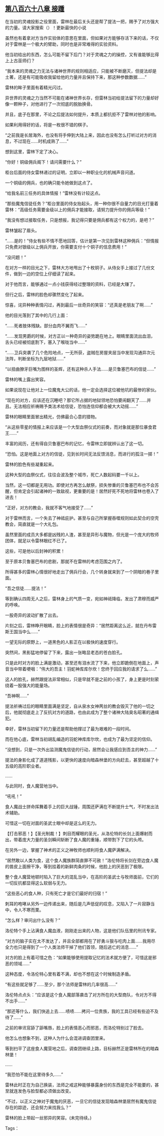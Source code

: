 ## [第八百六十八章 接踵](https://www.xxbiquge.com/11_11222/9022695.html)


  在当初的灵魂投影之役里面，雷林在最后关头还是帮了提法一把，赐予了对方强大的力量。请大家搜索（）！更新最快的小说

  虽然也有着拿对方当作实验体的意思在里面，但如果对方能够存活下来的话，不仅对于雷林是一个极大的臂助，同时也是非常难得的实验资料。

  他当初给出的东西，怎么可能不留下后门？对于灵魂之力的操控，又有谁能够比得上上古巫师们？

  “我本来的灵魂之力无法与诸神世界的规则相适应，只能被不断磨灭，但提法却是土著，还是有可能吸收我留给他的力量并且保持下来，那这种参数数据……”

  雷林的眸子里面有着精光闪过。

  异世界的灵魂之力当然不可能在诸神世界长存，但雷林当初给提法留下的力量却好像一颗种子，对他进行了一次彻底的脱胎换骨。

  并且，底子在那里，不论之后提法如何提升，本质上都抗拒不了雷林对他的影响。

  如果利用得好的话，将是一枚很不错的棋子。

  “之前我是长居海外，也没有将手伸到大陆上来，因此也没有怎么打听过对方的消息，不过现在……时机成熟了……”

  想到这里，雷林下定了决心。

  “你好！铜级佣兵阁下！请问需要什么？”

  柜台后面的侍女雷林递过的证明，立即以一种职业化的机械声音问道。

  一个铜级的佣兵，也的确只能令她做到这点了。

  “给我名前三任务的具体情报！”雷林没有计较这点。

  “那些魔鬼信徒任务？”柜台里面的侍女抬起头，用一种你很不自量力的目光打量着雷林：“高级任务需要金级以上的佣兵才能接取，请努力提升你的佣兵等级！”

  “我没有想过接取任务，只是想报，我记得只要是佣兵都有这个权力的，是吧？”

  雷林皱起了眉头。

  “……是的！”侍女有些不情不愿地回答，估计是第一次见到雷林这种佣兵：“但情报只免费对银级以上佣兵开放，你需要支付十个铜子的信息费用！”

  “没问题！”

  在对方一样的目光之下，雷林大方地甩出了十枚铜子。从侍女手上接过了几份文件，做到一边的空位上仔细读了起来。

  对于他而言，能够通过一点小钱获得经过整理的资料，已经是大赚了。

  但行之后，雷林的脸色却骤然变化了起来。

  惊喜，诧异种种表情闪过，再到最后一丝奇异的笑容：“还真是老朋友了啊……”

  他的目光落到了其中的几行上面：

  “……死者肢体残缺。部分血肉不翼而飞……”

  “……发现男爵的时候，对方正以一种奇异的姿势跪在地上。眼睛里面流出血泪，舌头已经被彻底割下，塞入了喉咙当中……”

  “……卫兵突袭了几个危险地点，一无所获，盗贼在房屋夹层当中发现沟通异次元法阵，判断坐标为九层地狱……”

  “以扭曲獠牙巨嘴为图样的圣辉，还有这种杀人手法……是贝鲁塞巴布的信徒……”

  雷林的嘴上露出笑容。

  如果说现在让他对上一位魔鬼大公的话，他一定会选择这位被他坑的最惨的家伙。

  “现在的对方，应该还在沉睡吧？那它所占据的地狱领地恐怕要闹翻天了……并且。无法相应祈祷赐予类法术给信徒，恐怕连信仰都会被大大动摇……”

  雷林的眼睛里面冒出精光，仿佛最合心意的猎物。

  “从这些零星的情报上来应该是一个大型血祭仪式的前奏，而对象就是那位暴食君王……”

  丰富的阅历，还有得自贝鲁塞巴布的记忆，令雷林立即就辨认出了这一切。

  “恐怕。这是地面上对方的信徒，见到长时间无法反馈消息，而进行的孤注一掷！”

  雷林的脸色有些凝重起来。

  这种大型的血祭仪式，往往会波及整个城市，死亡人数起码要一千以上。

  当然，这一切都是无用功。即使对方再怎么献祭，损失惨重的贝鲁塞巴布也不会苏醒，但肯定会引起诸神的一致敌视，更重要的是！居然好死不死地将雷林也卷入了进去！

  “正好，对方的教会，我就不客气地接受了……”

  对于雷林而言，一个失去了神祗庇护。甚至与自己所掌握吞噬规则如此契合的空壳教会，简直就是一个大礼包。

  虽然里面的成员大多都是凶残的人渣，甚至是异形与魔物，但光是一个庞大的牧师团体，就足以令雷林眼红不已了。

  这些，可是他以后封神的积累！

  至于原本贝鲁塞巴布的悲剧，那就不在雷林的考虑范围之内了。

  所得甚多的雷林心情很好地走出了佣兵行会，几个转身就来到了一个阴暗的巷子里面。

  “吾之信徒……提法！”

  等到确认四周无人之后，雷林身上的气质一变，宛如神祗降临，发出了肃穆而威严的呼唤。

  一股奇异的波动扩散了出去。

  片刻之后，雷林睁开眼睛，脸上的表情很是奇异：“居然距离这么近，就在丹布雷斯王国当中么……”

  一望无际的原野上，一道黑色的人影正在以极快的速度穿行。

  突然间，黑影猛地停留了下来，露出一张略显老态的苍白脸孔。

  只是此时对方的脸上满是激动，甚至还有泪水流了下来，他立即跪倒在地面上，声音当中带着哽咽：“伟大的吾主！羽蛇神库库尔坎！您终于回应我的请求了么……”

  这人的脸孔，赫然跟提法非常相似，只是早就不是之前的小孩了，身上更是时刻萦绕着一股强大的能量场。

  “吾神啊……”

  提法祈祷过后的眼睛里面满是坚定，自从泉水女神苪丝的教会毁灭了他的一切之后，他就彻底走上了反抗对方的道路，也由此成为了整个诸神大陆臭名昭著的通缉犯。

  幸好，雷林当初留下的力量还是帮助他撑过了最为艰难的一段时间。

  而在他心底，雷林当初胡乱编造的羽蛇神库库尔坎，也成为了最为坚定的信仰。

  “没想到，只是一次外出监测魔鬼信徒的行动，居然会让我感应到吾主的神力……”

  提法的身影化成了道道残影，以更快的速度向暗森林堡的方向赶去，甚至超越了十五级的高阶职业者。

  ……

  与此同时，食人魔营地当中。

  “吼吼！”

  食人魔战士拼命挥舞着手上的巨大战锤，周围还萨满在不断提升士气，不时发出法术辅助。

  可惜这一切在对面的圣武士眼中却是这么的无力。

  【打击邪恶！】【圣光制裁！】刺目而耀眼的圣光，从洛伦特的长剑上面爆射而出，带着庞大力量的圣剑瞬间斩断了食人魔的重锤，顺带割下了它的头颅。

  在另外一边，掌握了神术的正义之神牧师也顺利将食人魔萨满解决。

  “居然敢以人类为食，这个食人魔族群简直罪不可赦！”洛伦特将长剑在旁边食人魔的兽皮上面擦干净，等到挂着的新鲜肉条的时候，他脸上的厌恶到了极限。

  整个食人魔营地顿时陷入了巨大的混乱当中，在高阶的圣武士与牧师面前，它们的一切反抗都显得这么软弱与无力。

  “这些恶心的食人种，只有死亡才是它们最好的归宿！”

  刺耳的咆哮从另外一边传递出来，随后是几声低促的叹息，又陷入了一片寂静当中，令人不寒而栗。

  “怎么样？审问出什么没有？”

  洛伦特个手上沾满食人魔血液，刚刚走出来的人物，这是他们队伍里的刑讯专家。

  “对方的脑子实在太不发达了，并且全部都用在了好勇斗狠与吃肉上面……我用尽全力也只是得到了一个人类法师干掉了他们首领，随后逃亡的消息……”

  对方的脸上有着可惜之色：“如果能够使用提取记忆的法术就方便了，可惜这是邪恶的领域……”

  这种态度，令洛伦特心里有着不满，却也不想在这个时候制造矛盾。

  “有这些就足够了……至少，那个法师是雷林的几率很高……”

  洛伦特点点头：“应该是这个食人魔部落袭击了对方所在的大型商队，令对方不得不出手……”

  “那还等什么，我们快追上去……啧啧……拷问一位贵族，我的工具已经有些迫不及待了……”

  之前的审讯官舔了舔嘴唇，脸上的表情恶心而邪恶，而洛伦特别过了脸去。

  他怎么也想象不到，这种人为什么会混进调查团里来。

  等到扫平了这座食人魔营地之后，调查团继续上路，目标赫然正是雷林所在的暗森林堡！

  ……

  “我恐怕不能在这里待多久……”

  雷林此时正在为自己换装，法师之戒这种能够暴露身份的东西是完全不能要的，甚至就连发色与脸型都必须做出改变。

  “不过，以正义之神对于魔鬼的厌恶，一旦它的信徒发现暗森林堡居然有魔鬼信徒存在的踪迹，还会努力来找我么？”

  雷林的脸上带起一丝邪异的笑容。(未完待续。)

  Tags：  
